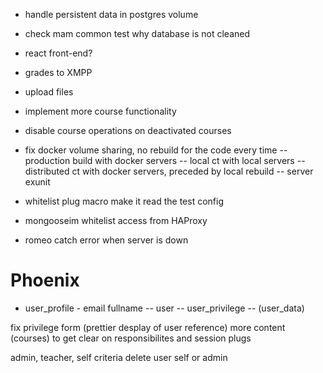
- handle persistent data in postgres volume
- check mam common test why database is not cleaned
- react front-end?

- grades to XMPP
- upload files
- implement more course functionality

- disable course operations on deactivated courses

- fix docker volume sharing, no rebuild for the code every time
-- production build with docker servers
-- local ct with local servers
-- distributed ct with docker servers, preceded by local rebuild
-- server exunit

- whitelist plug macro make it read the test config
- mongooseim whitelist access from HAProxy
- romeo catch error when server is down


# Phoenix

- user_profile - email fullname
-- user
-- user_privilege
-- (user_data)

fix privilege form (prettier desplay of user reference)
more content (courses) to get clear on responsibilites and session plugs

admin, teacher, self criteria
delete user self or admin
